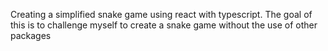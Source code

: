 
Creating a simplified snake game using react with typescript. The goal of this is to challenge myself to create a snake game without the use of other packages
